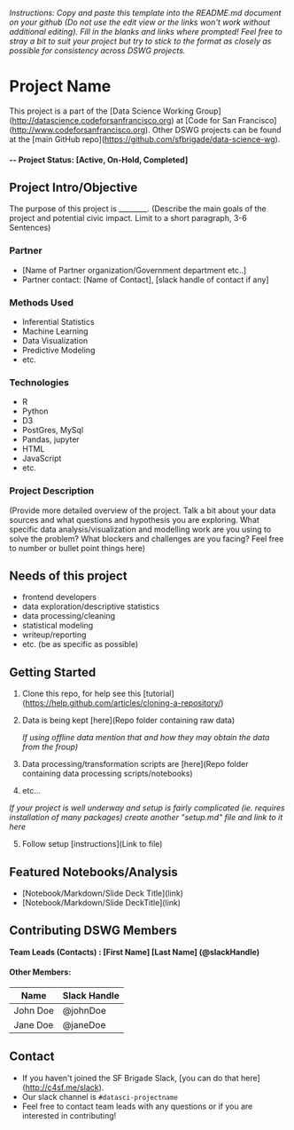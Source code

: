 *Instructions: Copy and paste this template into the README.md document on your github (Do not use the edit view or the links won't work without additional editing).  Fill in the blanks and links where prompted! Feel free to stray a bit to suit your project but try to stick to the format as closely as possible for consistency across DSWG projects.*

# Project Name
This project is a part of the \[Data Science Working Group](http://datascience.codeforsanfrancisco.org) at \[Code for San Francisco](http://www.codeforsanfrancisco.org).  Other DSWG projects can be found at the \[main GitHub repo](https://github.com/sfbrigade/data-science-wg).

#### -- Project Status: [Active, On-Hold, Completed]

## Project Intro/Objective
The purpose of this project is ________. (Describe the main goals of the project and potential civic impact. Limit to a short paragraph, 3-6 Sentences)

### Partner
* [Name of Partner organization/Government department etc..]
* Partner contact: [Name of Contact], [slack handle of contact if any]

### Methods Used
* Inferential Statistics
* Machine Learning
* Data Visualization
* Predictive Modeling
* etc.

### Technologies
* R 
* Python
* D3
* PostGres, MySql
* Pandas, jupyter
* HTML
* JavaScript
* etc. 

### Project Description
(Provide more detailed overview of the project.  Talk a bit about your data sources and what questions and hypothesis you are exploring. What specific data analysis/visualization and modelling work are you using to solve the problem? What blockers and challenges are you facing?  Feel free to number or bullet point things here)

## Needs of this project

- frontend developers
- data exploration/descriptive statistics
- data processing/cleaning
- statistical modeling
- writeup/reporting
- etc. (be as specific as possible)

## Getting Started

1. Clone this repo, for help see this \[tutorial](https://help.github.com/articles/cloning-a-repository/)
2. Data is being kept \[here](Repo folder containing raw data)   

    *If using offline data mention that and how they may obtain the data from the froup)*
    
3. Data processing/transformation scripts are \[here](Repo folder containing data processing scripts/notebooks)
4. etc...

*If your project is well underway and setup is fairly complicated (ie. requires installation of many packages) create another "setup.md" file and link to it here*  

5. Follow setup \[instructions](Link to file)

## Featured Notebooks/Analysis
* \[Notebook/Markdown/Slide Deck Title](link)
* \[Notebook/Markdown/Slide DeckTitle](link)

## Contributing DSWG Members

**Team Leads (Contacts) : [First Name] [Last Name] (@slackHandle)**

#### Other Members:

|Name     |  Slack Handle   | 
|---------|-----------------|
|John Doe | @johnDoe        |
|Jane Doe  |     @janeDoe         |

## Contact
* If you haven't joined the SF Brigade Slack, \[you can do that here](http://c4sf.me/slack).  
* Our slack channel is `#datasci-projectname`
* Feel free to contact team leads with any questions or if you are interested in contributing!


